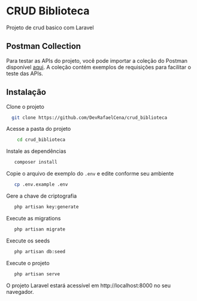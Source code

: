 
# CRUD Biblioteca

Projeto de crud basico com Laravel 

## Postman Collection

Para testar as APIs do projeto, você pode importar a coleção do Postman disponível [aqui](docs/CRUD_lib.postman_collection.json). A coleção contém exemplos de requisições para facilitar o teste das APIs.
## Instalação

Clone o projeto 


```bash
  git clone https://github.com/DevRafaelCena/crud_biblioteca
```
Acesse a pasta do projeto
```bash
    cd crud_biblioteca
```
Instale as dependências

```bash
   composer install
```

Copie o arquivo de exemplo do `.env` e edite conforme seu ambiente

```bash
   cp .env.example .env
```

Gere a chave de criptografia

```bash
   php artisan key:generate
```

Execute as migrations

```bash
   php artisan migrate
```

Execute os seeds

```bash
   php artisan db:seed
```

Execute o projeto

```bash
   php artisan serve
```

O projeto Laravel estará acessível em http://localhost:8000 no seu navegador.





